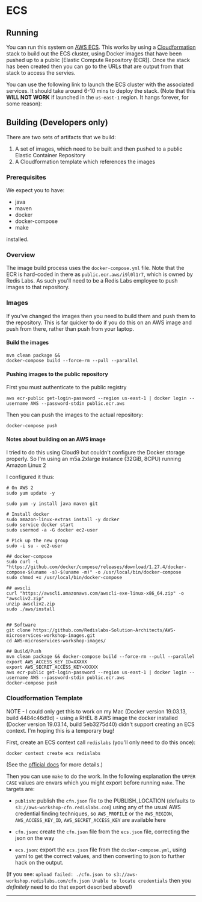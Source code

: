 # ECS
## Running
You can run this system on [AWS ECS]. This works by using a [Cloudformation] stack to build out the ECS cluster, using Docker images that have been pushed up to a public [Elastic Compute Repository (ECR)]. Once the stack has been created then you can go to the URLs that are output from that stack to access the servies.

You can use the following link to launch the ECS cluster with the associated services. It should take around 6-10 mins to deploy the stack. (Note that this **WILL NOT WORK** if launched in the `us-east-1` region. It hangs forever, for some reason):

<a href="https://console.aws.amazon.com/cloudformation/home?region=us-east-1#/stacks/create/review?stackName=aws-cfn&templateURL=https://s3.amazonaws.com/aws-workshop-cfn.redislabs.com/cfn.json"><MiG src="https://s3.amazonaws.com/cloudformation-examples/cloudformation-launch-stack.png"></a>

## Building (Developers only)
There are two sets of artifacts that we build:

1. A set of images, which need to be built and then pushed to a public Elastic Container Repository
2. A Cloudformation template which references the images

### Prerequisites
We expect you to have:

- java
- maven
- docker
- docker-compose
- make

installed. 

### Overview
The image build process uses the `docker-compose.yml` file. Note that the ECR is hard-coded in there as `public.ecr.aws/i9l0l1r7`, which is owned by Redis Labs. As such you'll need to be a Redis Labs employee to push images to that repository.

### Images
If you've changed the images then you need to build them and push them to the repository. 
This is far quicker to do if you do this on an AWS image and push from there, rather than push from your laptop.

#### Build the images
```
mvn clean package &&
docker-compose build --force-rm --pull --parallel
```

#### Pushing images to the public repository
First you must authenticate to the public registry

```
aws ecr-public get-login-password --region us-east-1 | docker login --username AWS --password-stdin public.ecr.aws
```
Then you can push the images to the actual repository:

```
docker-compose push
```

#### Notes about building on an AWS image
I tried to do this using Cloud9 but couldn't configure the Docker storage properly. So I'm using an m5a.2xlarge instance (32GiB, 8CPU) running Amazon Linux 2

I configured it thus:

```
# On AWS 2
sudo yum update -y

sudo yum -y install java maven git 

# Install docker
sudo amazon-linux-extras install -y docker
sudo service docker start
sudo usermod -a -G docker ec2-user

# Pick up the new group
sudo -i su - ec2-user

## docker-compose
sudo curl -L "https://github.com/docker/compose/releases/download/1.27.4/docker-compose-$(uname -s)-$(uname -m)" -o /usr/local/bin/docker-compose
sudo chmod +x /usr/local/bin/docker-compose

## awscli
curl "https://awscli.amazonaws.com/awscli-exe-linux-x86_64.zip" -o "awscliv2.zip"
unzip awscliv2.zip
sudo ./aws/install


## Software
git clone https://github.com/Redislabs-Solution-Architects/AWS-microservices-workshop-images.git
cd AWS-microservices-workshop-images/

## Build/Push
mvn clean package && docker-compose build --force-rm --pull --parallel
export AWS_ACCESS_KEY_ID=XXXXX
export AWS_SECRET_ACCESS_KEY=XXXXX
aws ecr-public get-login-password --region us-east-1 | docker login --username AWS --password-stdin public.ecr.aws
docker-compose push
```

### Cloudformation Template
NOTE - I could only get this to work on my Mac (Docker version
19.03.13, build 4484c46d9d) - using a RHEL 8 AWS image the docker
installed (Docker version 19.03.14, build 5eb3275d40) didn't support
creating an ECS context. I'm hoping this is a temporary bug!

First, create an ECS context call `redislabs` (you'll only need to do this once):

```
docker context create ecs redislabs
```
(See the [official docs](https://docs.docker.com/engine/context/ecs-integration/#create-aws-context) for more details.)

Then you can use `make` to do the work. In the following explanation the `UPPER CASE` values are envars which you might export before running `make`. The targets are:

- `publish`: publish the `cfn.json` file to the PUBLISH_LOCATION (defaults to `s3://aws-workshop-cfn.redislabs.com`) using any of the usual AWS credential finding techniques, so `AWS_PROFILE` or the `AWS_REGION`, `AWS_ACCESS_KEY_ID`, `AWS_SECRET_ACCESS_KEY` are available here

- `cfn.json`: create the `cfn.json` file from the `ecs.json` file, correcting the json on the way

- `ecs.json`: export the `ecs.json` file from the `docker-compose.yml`, using yaml to get the correct values, and then converting to json to further hack on the output.

(If you see: `upload failed: ./cfn.json to s3://aws-workshop.redislabs.com/cfn.json Unable to locate credentials` then you *definitely* need to do that export described above!)


----------
[AWS ECS]: https://aws.amazon.com/ecs/
[Cloudformation]: https://aws.amazon.com/cloudformation/
